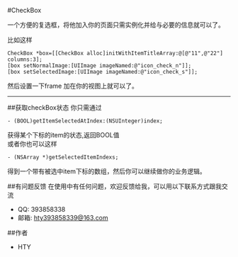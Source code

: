 #CheckBox

一个方便的复选框，将他加入你的页面只需实例化并给与必要的信息就可以了。

比如这样
```
CheckBox *box=[[CheckBox alloc]initWithItemTitleArray:@[@"11",@"22"] columns:3];
[box setNormalImage:[UIImage imageNamed:@"icon_check_n"]]; 
[box setSelectedImage:[UIImage imageNamed:@"icon_check_s"]];
```
然后设置一下frame 加在你的视图上就可以了。
***
##获取checkBox状态
你只需通过  
```
- (BOOL)getItemSelectedAtIndex:(NSUInteger)index; 
```
获得某个下标的item的状态,返回BOOL值  
或者你也可以这样
```
- (NSArray *)getSelectedItemIndexs;
```
得到一个带有被选中item下标的数组，然后你可以继续做你的业务逻辑。

##有问题反馈
在使用中有任何问题，欢迎反馈给我，可以用以下联系方式跟我交流

* QQ:  393858338
* 邮箱: hty393858339@163.com

##作者
* HTY 
